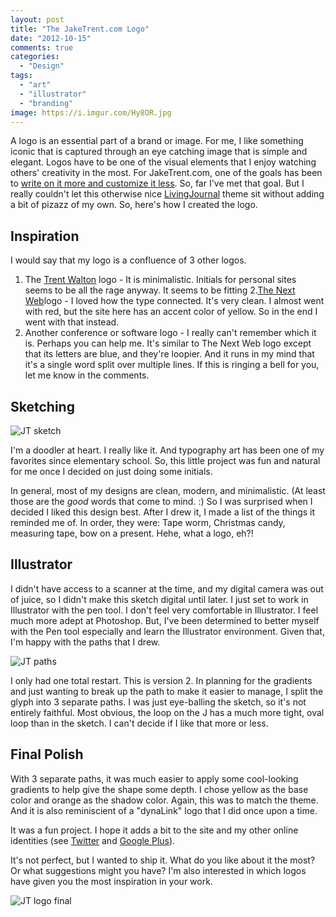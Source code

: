 ```yaml
---
layout: post
title: "The JakeTrent.com Logo"
date: "2012-10-15"
comments: true
categories:
  - "Design"
tags:
  - "art"
  - "illustrator"
  - "branding"
image: https://i.imgur.com/Hy8OR.jpg
---
```


A logo is an essential part of a brand or image.  For me, I like something iconic that is captured through an eye catching image that is simple and elegant.  Logos have to be one of the visual elements that I enjoy watching others' creativity in the most.  For JakeTrent.com, one of the goals has been to [write on it more and customize it less](http://jaketrent.com/post/why-i-chose-a-wordpress-blog/).  So, far I've met that goal.  But I really couldn't let this otherwise nice [LivingJournal](http://wordpress.org/extend/themes/living-journal) theme sit without adding a bit of pizazz of my own.  So, here's how I created the logo.

<!--more-->

## Inspiration

I would say that my logo is a confluence of 3 other logos.

1. The [Trent Walton](http://trentwalton.com/) logo - It is minimalistic.  Initials for personal sites seems to be all the rage anyway.  It seems to be fitting
2.[The Next Web](http://thenextweb.com/)logo - I loved how the type connected.  It's very clean.  I almost went with red, but the site here has an accent color of yellow.  So in the end I went with that instead.
3. Another conference or software logo - I really can't remember which it is.  Perhaps you can help me.  It's similar to The Next Web logo except that its letters are blue, and they're loopier.  And it runs in my mind that it's a single word split over multiple lines.  If this is ringing a bell for you, let me know in the comments.

## Sketching

![JT sketch](https://i.imgur.com/mJPLW.jpg)

I'm a doodler at heart.  I really like it.  And typography art has been one of my favorites since elementary school.  So, this little project was fun and natural for me once I decided on just doing some initials.

In general, most of my designs are clean, modern, and minimalistic.  (At least those are the *good* words that come to mind. :)  So I was surprised when I decided I liked this design best.  After I drew it, I made a list of the things it reminded me of.  In order, they were: Tape worm, Christmas candy, measuring tape, bow on a present.  Hehe, what a logo, eh?!

## Illustrator

I didn't have access to a scanner at the time, and my digital camera was out of juice, so I didn't make this sketch digital until later.  I just set to work in Illustrator with the pen tool.  I don't feel very comfortable in Illustrator.  I feel much more adept at Photoshop.  But, I've been determined to better myself with the Pen tool especially and learn the Illustrator environment.  Given that, I'm happy with the paths that I drew.

![JT paths](https://i.imgur.com/SqUDw.png)

I only had one total restart.  This is version 2.  In planning for the gradients and just wanting to break up the path to make it easier to manage, I split the glyph into 3 separate paths.  I was just eye-balling the sketch, so it's not entirely faithful.  Most obvious, the loop on the J has a much more tight, oval loop than in the sketch.  I can't decide if I like that more or less.

## Final Polish

With 3 separate paths, it was much easier to apply some cool-looking gradients to help give the shape some depth.  I chose yellow as the base color and orange as the shadow color.  Again, this was to match the theme.  And it is also reminiscient of a "dynaLink" logo that I did once upon a time.

It was a fun project.  I hope it adds a bit to the site and my other online identities (see [Twitter](https://twitter.com/jaketrent) and [Google Plus](https://plus.google.com/115032056022257436849/)).

It's not perfect, but I wanted to ship it.  What do you like about it the most?  Or what suggestions might you have?  I'm also interested in which logos have given you the most inspiration in your work.

![JT logo final](https://i.imgur.com/HCjNf.png)
